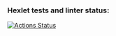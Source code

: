 ### Hexlet tests and linter status:
[![Actions Status](https://github.com/begunko/python-testing-project-lvl1/workflows/hexlet-check/badge.svg)](https://github.com/begunko/python-testing-project-lvl1/actions)